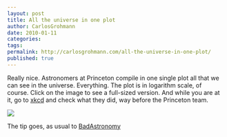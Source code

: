```yaml
---
layout: post
title: All the universe in one plot
author: CarlosGrohmann
date: 2010-01-11
categories: 
tags: 
permalink: http://carlosgrohmann.com/all-the-universe-in-one-plot/
published: true
---
```



Really nice. Astronomers at Princeton compile in one single plot all that we can see in the universe. Everything. The plot is in logarithm scale, of course. Click on the image to see a full-sized version. And while you are at it, go to [xkcd](http://xkcd.com/482/) and check what they did, way before the Princeton team.  

  

![](http://3.bp.blogspot.com/__Mfw3QMpq40/S0uo10q6wPI/AAAAAAAAAjU/xNxLxO0PHkI/s320/logplot.gif)  

  

The tip goes, as usual to [BadAstronomy](http://blogs.discovermagazine.com/badastronomy/2010/01/11/from-here-to-infinity-logarithmically/)
